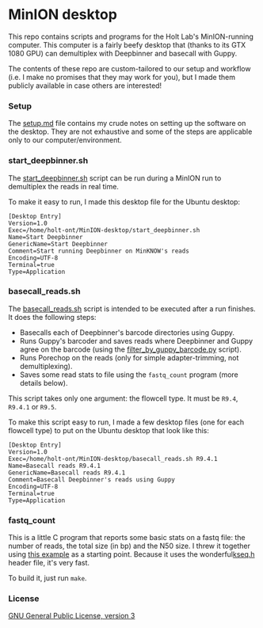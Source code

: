 # MinION desktop

This repo contains scripts and programs for the Holt Lab's MinION-running computer. This computer is a fairly beefy desktop that (thanks to its GTX 1080 GPU) can demultiplex with Deepbinner and basecall with Guppy.

The contents of these repo are custom-tailored to our setup and workflow (i.e. I make no promises that they may work for you), but I made them publicly available in case others are interested!



### Setup

The [setup.md](setup.md) file contains my crude notes on setting up the software on the desktop. They are not exhaustive and some of the steps are applicable only to our computer/environment.



### start_deepbinner.sh

The [start_deepbinner.sh](start_deepbinner.sh) script can be run during a MinION run to demultiplex the reads in real time.

To make it easy to run, I made this desktop file for the Ubuntu desktop:
```
[Desktop Entry]
Version=1.0
Exec=/home/holt-ont/MinION-desktop/start_deepbinner.sh
Name=Start Deepbinner
GenericName=Start Deepbinner
Comment=Start running Deepbinner on MinKNOW's reads
Encoding=UTF-8
Terminal=true
Type=Application
```



### basecall_reads.sh

The [basecall_reads.sh](basecall_reads.sh) script is intended to be executed after a run finishes. It does the following steps:
* Basecalls each of Deepbinner's barcode directories using Guppy.
* Runs Guppy's barcoder and saves reads where Deepbinner and Guppy agree on the barcode (using the [filter_by_guppy_barcode.py](filter_by_guppy_barcode.py) script).
* Runs Porechop on the reads (only for simple adapter-trimming, not demultiplexing).
* Saves some read stats to file using the `fastq_count` program (more details below).

This script takes only one argument: the flowcell type. It must be `R9.4`, `R9.4.1` or `R9.5`.

To make this script easy to run, I made a few desktop files (one for each flowcell type) to put on the Ubuntu desktop that look like this:
```
[Desktop Entry]
Version=1.0
Exec=/home/holt-ont/MinION-desktop/basecall_reads.sh R9.4.1
Name=Basecall reads R9.4.1
GenericName=Basecall reads R9.4.1
Comment=Basecall Deepbinner's reads using Guppy
Encoding=UTF-8
Terminal=true
Type=Application
```


### fastq_count

This is a little C program that reports some basic stats on a fastq file: the number of reads, the total size (in bp) and the N50 size. I threw it together using [this example](https://bioinformatics.stackexchange.com/a/937) as a starting point. Because it uses the wonderful[kseq.h](http://attractivechaos.github.io/klib/#Kseq%3A%20stream%20buffer%20and%20FASTA%2FQ%20parser) header file, it's very fast.

To build it, just run `make`.



### License

[GNU General Public License, version 3](https://www.gnu.org/licenses/gpl-3.0.html)
